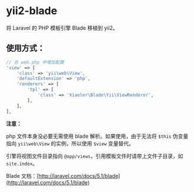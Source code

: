 # yii2-blade

将 Laravel 的 PHP 模板引擎 Blade 移植到 yii2。

## 使用方式：

``` php
// 在 web.php 中增加配置
'view' => [
    'class' => 'yii\web\View',
    'defaultExtension' => 'php',
    'renderers' => [
        'tpl' => [
            'class' => 'Xiaoler\Blade\Yii\ViewRenderer',
        ],
    ],
],
```

**注意：**

php 文件本身没必要无需使用 blade 解析。如果使用，由于无法将 `$this` 伪变量指向 `yii\web\View` 的实例，所以使用 `$view` 变量替代。

引擎将视图文件目录指向 `@app/views`，引用模板文件时请带上文件子目录，如 `site.index`。

Blade 文档：[http://laravel.com/docs/5.1/blade](http://laravel.com/docs/5.1/blade)
